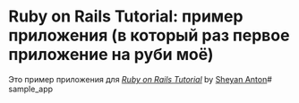 # Ruby on Rails Tutorial: пример приложения (в который раз первое приложение на руби моё)

Это пример приложения для
[*Ruby on Rails Tutorial*](http://railstutorial.org/)
by [Sheyan Anton](http://vladimirovka.890m.com/)# sample_app
